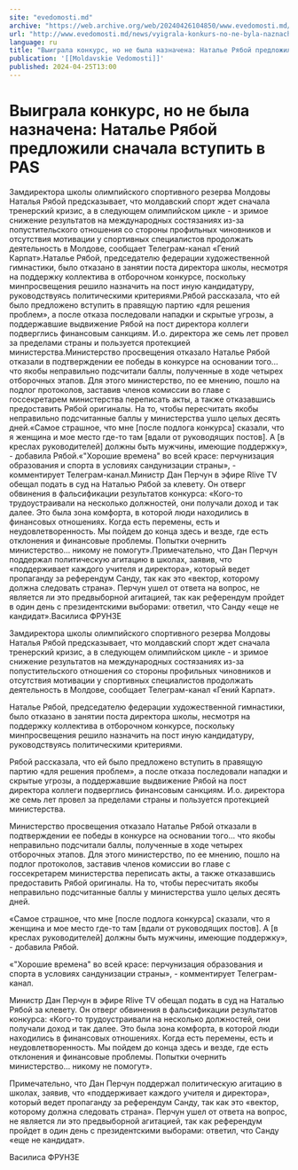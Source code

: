 ```yaml
---
site: "evedomosti.md"
archive: "https://web.archive.org/web/20240426104850/www.evedomosti.md/news/vyigrala-konkurs-no-ne-byla-naznachena-natale-ryaboj-predloz"
url: "http://www.evedomosti.md/news/vyigrala-konkurs-no-ne-byla-naznachena-natale-ryaboj-predloz"
language: ru
title: "Выиграла конкурс, но не была назначена: Наталье Рябой предложили сначала вступить в PAS"
publication: '[[Moldavskie Vedomosti]]'
published: 2024-04-25T13:00
---
```


# Выиграла конкурс, но не была назначена: Наталье Рябой предложили сначала вступить в PAS

Замдиректора школы олимпийского спортивного резерва Молдовы Наталья Рябой предсказывает, что молдавский спорт ждет сначала тренерский кризис, а в следующем олимпийском цикле - и зримое снижение результатов на международных состязаниях из-за попустительского отношения со стороны профильных чиновников и отсутствия мотивации у спортивных специалистов продолжать деятельность в Молдове, сообщает Телеграм-канал «Гений Карпат».Наталье Рябой, председателю федерации художественной гимнастики, было отказано в занятии поста директора школы, несмотря на поддержку коллектива в отборочном конкурсе, поскольку минпросвещения решило назначить на пост иную кандидатуру, руководствуясь политическими критериями.Рябой рассказала, что ей было предложено вступить в правящую партию «для решения проблем», а после отказа последовали нападки и скрытые угрозы, а поддержавшие выдвижение Рябой на пост директора коллеги подверглись финансовым санкциям. И.о. директора же семь лет провел за пределами страны и пользуется протекцией министерства.Министерство просвещения отказало Наталье Рябой отказали в подтверждении ее победы в конкурсе на основании того... что якобы неправильно подсчитали баллы, полученные в ходе четырех отборочных этапов. Для этого министерство, по ее мнению, пошло на подлог протоколов, заставив членов комиссии во главе с госсекретарем министерства переписать акты, а также отказавшись предоставить Рябой оригиналы. На то, чтобы пересчитать якобы неправильно подсчитанные баллы у министерства ушло целых десять дней.«Самое страшное, что мне [после подлога конкурса] сказали, что я женщина и мое место где-то там [вдали от руководящих постов]. А [в креслах руководителей] должны быть мужчины, имеющие поддержку», - добавила Рябой.«"Хорошие времена" во всей красе: перчунизация образования и спорта в условиях сандунизации страны», - комментирует Телеграм-канал.Министр Дан Перчун в эфире Rlive TV обещал подать в суд на Наталью Рябой за клевету. Он отверг обвинения в фальсификации результатов конкурса: «Кого-то трудоустраивали на несколько должностей, они получали доход и так далее. Это была зона комфорта, в которой люди находились в финансовых отношениях. Когда есть перемены, есть и неудовлетворенность. Мы пойдем до конца здесь и везде, где есть отклонения и финансовые проблемы. Попытки очернить министерство… никому не помогут».Примечательно, что Дан Перчун поддержал политическую агитацию в школах, заявив, что «поддерживает каждого учителя и директора», который ведет пропаганду за референдум Санду, так как это «вектор, которому должна следовать страна». Перчун ушел от ответа на вопрос, не является ли это предвыборной агитацией, так как референдум пройдет в один день с президентскими выборами: ответил, что Санду «еще не кандидат».Василиса ФРУНЗЕ

Замдиректора школы олимпийского спортивного резерва Молдовы Наталья Рябой предсказывает, что молдавский спорт ждет сначала тренерский кризис, а в следующем олимпийском цикле - и зримое снижение результатов на международных состязаниях из-за попустительского отношения со стороны профильных чиновников и отсутствия мотивации у спортивных специалистов продолжать деятельность в Молдове, сообщает Телеграм-канал «Гений Карпат».

Наталье Рябой, председателю федерации художественной гимнастики, было отказано в занятии поста директора школы, несмотря на поддержку коллектива в отборочном конкурсе, поскольку минпросвещения решило назначить на пост иную кандидатуру, руководствуясь политическими критериями.

Рябой рассказала, что ей было предложено вступить в правящую партию «для решения проблем», а после отказа последовали нападки и скрытые угрозы, а поддержавшие выдвижение Рябой на пост директора коллеги подверглись финансовым санкциям. И.о. директора же семь лет провел за пределами страны и пользуется протекцией министерства.

Министерство просвещения отказало Наталье Рябой отказали в подтверждении ее победы в конкурсе на основании того... что якобы неправильно подсчитали баллы, полученные в ходе четырех отборочных этапов. Для этого министерство, по ее мнению, пошло на подлог протоколов, заставив членов комиссии во главе с госсекретарем министерства переписать акты, а также отказавшись предоставить Рябой оригиналы. На то, чтобы пересчитать якобы неправильно подсчитанные баллы у министерства ушло целых десять дней.

«Самое страшное, что мне [после подлога конкурса] сказали, что я женщина и мое место где-то там [вдали от руководящих постов]. А [в креслах руководителей] должны быть мужчины, имеющие поддержку», - добавила Рябой.

«"Хорошие времена" во всей красе: перчунизация образования и спорта в условиях сандунизации страны», - комментирует Телеграм-канал.

Министр Дан Перчун в эфире Rlive TV обещал подать в суд на Наталью Рябой за клевету. Он отверг обвинения в фальсификации результатов конкурса: «Кого-то трудоустраивали на несколько должностей, они получали доход и так далее. Это была зона комфорта, в которой люди находились в финансовых отношениях. Когда есть перемены, есть и неудовлетворенность. Мы пойдем до конца здесь и везде, где есть отклонения и финансовые проблемы. Попытки очернить министерство… никому не помогут».

Примечательно, что Дан Перчун поддержал политическую агитацию в школах, заявив, что «поддерживает каждого учителя и директора», который ведет пропаганду за референдум Санду, так как это «вектор, которому должна следовать страна». Перчун ушел от ответа на вопрос, не является ли это предвыборной агитацией, так как референдум пройдет в один день с президентскими выборами: ответил, что Санду «еще не кандидат».

Василиса ФРУНЗЕ
